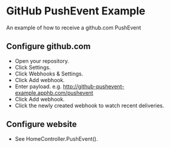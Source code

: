 # GitHub PushEvent Example

An example of how to receive a github.com PushEvent

## Configure github.com

- Open your repository.
- Click Settings.
- Click Webhooks & Settings.
- Click Add webhook.
- Enter payload. e.g. http://github-pushevent-example.apphb.com/pushevent
- Click Add webhook.
- Click the newly created webhook to watch recent deliveries.

## Configure website

- See HomeController.PushEvent().